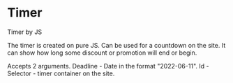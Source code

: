 # Timer
Timer by JS

The timer is created on pure JS. Can be used for a countdown on the site. It can show how long some discount or promotion will end or begin.

Accepts 2 arguments. Deadline - Date in the format "2022-06-11". Id - Selector - timer container on the site.

